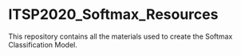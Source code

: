 # ITSP2020_Softmax_Resources
This repository contains all the materials used to create the Softmax Classification Model.
